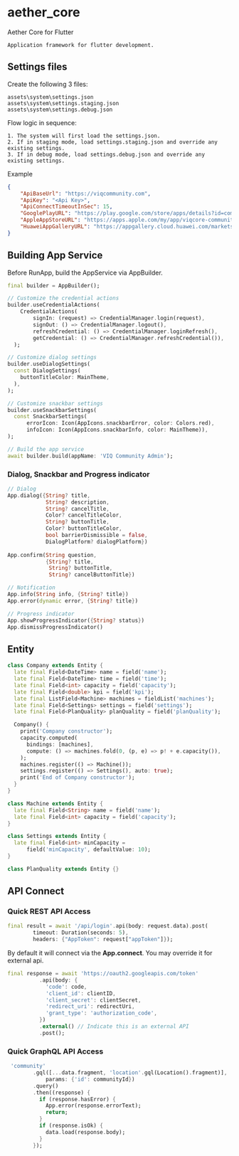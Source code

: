 # aether_core

Aether Core for Flutter
    
    Application framework for flutter development.    

## Settings files
Create the following 3 files:

    assets\system\settings.json
    assets\system\settings.staging.json
    assets\system\settings.debug.json

Flow logic in sequence:

    1. The system will first load the settings.json.
    2. If in staging mode, load settings.staging.json and override any existing settings.
    3. If in debug mode, load settings.debug.json and override any existing settings.

Example
~~~json
{
    "ApiBaseUrl": "https://viqcommunity.com",
    "ApiKey": "<Api Key>",
    "ApiConnectTimeoutInSec": 15,
    "GooglePlayURL": "https://play.google.com/store/apps/details?id=com.viqcore.community_live",
    "AppleAppStoreURL": "https://apps.apple.com/my/app/viqcore-community/id1499329657",
    "HuaweiAppGalleryURL": "https://appgallery.cloud.huawei.com/marketshare/app/C102024395?locale=en_GB&source=appshare&subsource=C102024395"
}
~~~

## Building App Service
Before RunApp, build the AppService via AppBuilder.
~~~dart
final builder = AppBuilder();

// Customize the credential actions
builder.useCredentialActions(
    CredentialActions(
        signIn: (request) => CredentialManager.login(request),
        signOut: () => CredentialManager.logout(),
        refreshCredential: () => CredentialManager.loginRefresh(),
        getCredential: () => CredentialManager.refreshCredential()),
  );

// Customize dialog settings
builder.useDialogSettings(
  const DialogSettings(
    buttonTitleColor: MainTheme,
  ),
);

// Customize snackbar settings
builder.useSnackbarSettings(
  const SnackbarSettings(
      errorIcon: Icon(AppIcons.snackbarError, color: Colors.red),
      infoIcon: Icon(AppIcons.snackbarInfo, color: MainTheme)),
);

// Build the app service
await builder.build(appName: 'VIQ Community Admin');
~~~

### Dialog, Snackbar and Progress indicator
~~~dart
// Dialog
App.dialog({String? title, 
            String? description, 
            String? cancelTitle, 
            Color? cancelTitleColor, 
            String? buttonTitle, 
            Color? buttonTitleColor,  
            bool barrierDismissible = false, 
            DialogPlatform? dialogPlatform})
            
App.confirm(String question, 
            {String? title, 
             String? buttonTitle, 
             String? cancelButtonTitle})

// Notification
App.info(String info, {String? title})
App.error(dynamic error, {String? title})

// Progress indicator
App.showProgressIndicator({String? status})
App.dismissProgressIndicator()
~~~

## Entity
~~~dart
class Company extends Entity {
  late final Field<DateTime> name = field('name');
  late final Field<DateTime> time = field('time');
  late final Field<int> capacity = field('capacity');
  late final Field<double> kpi = field('kpi');
  late final ListField<Machine> machines = fieldList('machines');
  late final Field<Settings> settings = field('settings');
  late final Field<PlanQuality> planQuality = field('planQuality');

  Company() {
    print('Company constructor');
    capacity.computed(
      bindings: [machines],
      compute: () => machines.fold(0, (p, e) => p! + e.capacity()),
    );
    machines.register(() => Machine());
    settings.register(() => Settings(), auto: true);
    print('End of Company constructor');
  }
}

class Machine extends Entity {
  late final Field<String> name = field('name');
  late final Field<int> capacity = field('capacity');
}

class Settings extends Entity {
  late final Field<int> minCapacity =
      field('minCapacity', defaultValue: 10);
}

class PlanQuality extends Entity {}
~~~

## API Connect

### Quick REST API Access
~~~dart
final result = await '/api/login'.api(body: request.data).post(
        timeout: Duration(seconds: 5),
        headers: {"AppToken": request["appToken"]});
~~~
By default it will connect via the **App.connect**. You may override it for external api.
~~~dart
final response = await 'https://oauth2.googleapis.com/token'
          .api(body: {
            'code': code,
            'client_id': clientID,
            'client_secret': clientSecret,
            'redirect_uri': redirectUri,
            'grant_type': 'authorization_code',
          })
          .external() // Indicate this is an external API
          .post();
~~~

### Quick GraphQL API Access
~~~dart
 'community'
        .gql([...data.fragment, 'location'.gql(Location().fragment)],
            params: {'id': communityId})
        .query()
        .then((response) {
          if (response.hasError) {
            App.error(response.errorText);
            return;
          }
          if (response.isOk) {
            data.load(response.body);
          }
        });
~~~